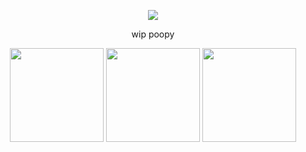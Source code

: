 


<div align="center">
  
  ![](https://komarev.com/ghpvc/?username=atervir&color=85807d)

wip poopy


<p align="center">
    <img width="150" src="https://files.catbox.moe/jhcz0d.png"(rentry.co/atervir)>
    <img width="150" src="https://files.catbox.moe/0ww9yw.png"(atervir.atabook.org/)>
    <img width="150" src="https://files.catbox.moe/ctpsq4.png"(pronouns.cc/@atervir)>



